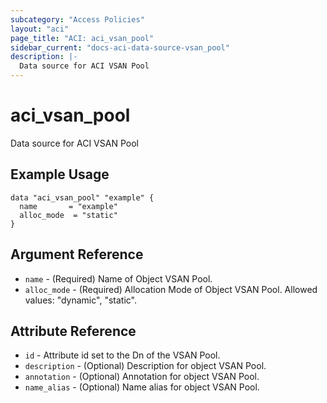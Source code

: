 ```yaml
---
subcategory: "Access Policies"
layout: "aci"
page_title: "ACI: aci_vsan_pool"
sidebar_current: "docs-aci-data-source-vsan_pool"
description: |-
  Data source for ACI VSAN Pool
---
```


# aci_vsan_pool

Data source for ACI VSAN Pool

## Example Usage

```hcl
data "aci_vsan_pool" "example" {
  name       = "example"
  alloc_mode  = "static"
}
```

## Argument Reference

- `name` - (Required) Name of Object VSAN Pool.
- `alloc_mode` - (Required) Allocation Mode of Object VSAN Pool. Allowed values: "dynamic", "static".

## Attribute Reference

- `id` - Attribute id set to the Dn of the VSAN Pool.
- `description` - (Optional) Description for object VSAN Pool.
- `annotation` - (Optional) Annotation for object VSAN Pool.
- `name_alias` - (Optional) Name alias for object VSAN Pool.
